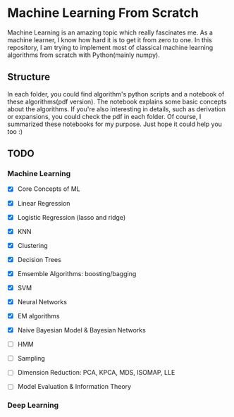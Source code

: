 # Machine Learning From Scratch
Machine Learning is an amazing topic which really fascinates me. As a machine learner, I know how hard it is to get it from zero to one. In this repository, I am trying to implement most of classical machine learning algorithms from scratch with Python(mainly numpy). 

## Structure
In each folder, you could find algorithm's python scripts and a notebook of these algorithms(pdf version). The notebook explains some basic concepts about the algorithms. If you're also interesting in details, such as derivation or expansions, you could check the pdf in each folder. 
Of course, I summarized these notebooks for my purpose. Just hope it could help you too :) 

## TODO

### Machine Learning

- [x] Core Concepts of ML

- [x] Linear Regression

- [x] Logistic Regression (lasso and ridge)

- [x] KNN

- [x] Clustering

- [x] Decision Trees

- [x] Emsemble Algorithms: boosting/bagging

- [x] SVM

- [x] Neural Networks

- [x] EM algorithms

- [x] Naive Bayesian Model & Bayesian Networks

- [ ] HMM

- [ ] Sampling

- [ ] Dimension Reduction: PCA, KPCA, MDS, ISOMAP, LLE

- [ ] Model Evaluation & Information Theory


### Deep Learning

